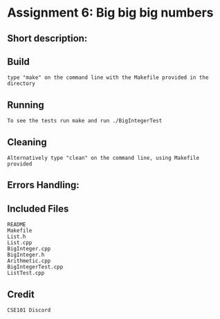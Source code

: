 # Assignment 6: Big big big numbers

## Short description:


## Build
	type "make" on the command line with the Makefile provided in the directory

## Running
	To see the tests run make and run ./BigIntegerTest	


## Cleaning
	Alternatively type "clean" on the command line, using Makefile provided

## Errors Handling:


## Included Files
	README
	Makefile
	List.h
	List.cpp
	BigInteger.cpp
	BigInteger.h
	Arithmetic.cpp
	BigIntegerTest.cpp
	ListTest.cpp



## Credit
	CSE101 Discord
	




























































